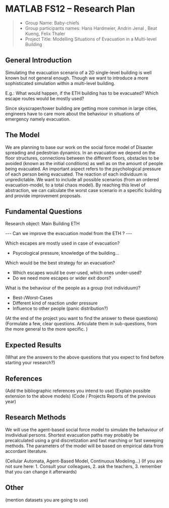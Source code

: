 # MATLAB FS12 – Research Plan

> * Group Name: Baby-chiefs
> * Group participants names: Hans Hardmeier, Andrin Jenal , Beat Kueng, Felix Thaler
> * Project Title: Modelling Situations of Evacuation in a Multi-level Building

## General Introduction

Simulating the evacuation scenario of a 2D single-level building is well known but not general enough. Though we want to introduce a more sophisticated simulation within a multi-level building. 

E.g.: What would happen, if the ETH building has to be evacuated? Which escape routes would be mostly used?

Since skyscraper/tower building are getting more common in large cities, engineers have to care more about the behaviour in situations of emergency namely evacuation. 

## The Model

We are planning to base our work on the social force model of Disaster spreading and pedestrian dynamics.
In an evacuation we depend on the floor structures, connections between the different floors, obstacles to be avoided (known as the initial conditions) as well as on the amount of people being evacuated.
An important aspect refers to the psychological pressure of each person being evacuated. The reaction of each individuum is unpredictable. We want to include all possible scenarios (from an ordered evacuation-model, to a total chaos model). By reaching this level of abstraction, we can calculate the worst case scenario in a specific building and provide improvement proposals.


## Fundamental Questions

Research object: Main Building ETH

--- Can we improve the evacuation model from the ETH ? ---

Which escapes are mostly used in case of evacuation?
- Psycological pressure, knowledge of the building...

Which would be the best strategy for an evacuation?
- Which escapes would be over-used, which ones under-used?
- Do we need more escapes or wider exit doors?

What is the behaviour of the people as a group (not individuum)?
- Best-/Worst-Cases
- Different kind of reaction under pressure
- Influence to other people (panic distribution?)



(At the end of the project you want to find the answer to these questions)
(Formulate a few, clear questions. Articulate them in sub-questions, from the more general to the more specific. )


## Expected Results

(What are the answers to the above questions that you expect to find before starting your research?)


## References 

(Add the bibliographic references you intend to use)
(Explain possible extension to the above models)
(Code / Projects Reports of the previous year)


## Research Methods

We will use the agent-based social force model to simulate the behaviour of invdividual persons. Shortest evacuation paths may probably be precalculated using a grid discretization and fast marching or fast sweeping methods.
The parameters of the model will be based on empirical data from accordant literature.

(Cellular Automata, Agent-Based Model, Continuous Modeling...) (If you are not sure here: 1. Consult your colleagues, 2. ask the teachers, 3. remember that you can change it afterwards)


## Other

(mention datasets you are going to use)

